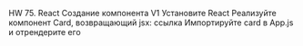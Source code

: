 HW 75. React Создание компонента V1
Установите React
Реализуйте компонент Card, возвращающий jsx:  ссылка
Импортируйте card в App.js и отрендерите его